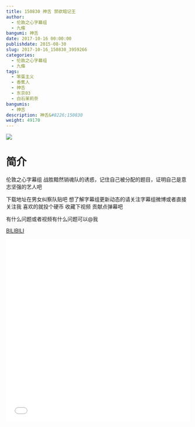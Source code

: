 ```yaml
---
title: 150830 神舌 禁欲暗记王
author: 
  - 伦敦之心字幕组
  - 九條
bangumi: 神舌
date: 2017-10-16 00:00:00
publishdate: 2015-08-30
slug: 2017-10-16_150830_3959266
categories: 
  - 伦敦之心字幕组
  - 九條
tags: 
  - 笨蛋主义
  - 香蕉人
  - 神舌
  - 东京03
  - 白石茉莉奈
bangumis: 
  - 神舌
description: 神舌&#8226;150830
weight: 49170
---
```


![](https://i.imgur.com/sxKAWOf.jpg)

# 简介  
伦敦之心字幕组 战胜黯然销魂队的诱惑，记住自己被分配的题目，证明自己是意志坚强的艺人吧


下载地址在男女纠察队贴吧 想了解字幕组更新动态的请关注字幕组微博或者直接关注我 喜欢的就投个硬币 收藏下视频 贡献点弹幕吧


有什么问题或者视频有什么问题可以@我

  [BILIBILI](https://www.bilibili.com/video/av3959266/)


<div class="vcontainer">  <iframe class='video' src="//www.bilibili.com/blackboard/player.html?cid=6378643&aid=3959266" width="100%" height="500" frameborder="0" allowfullscreen="allowfullscreen"></iframe></div>
